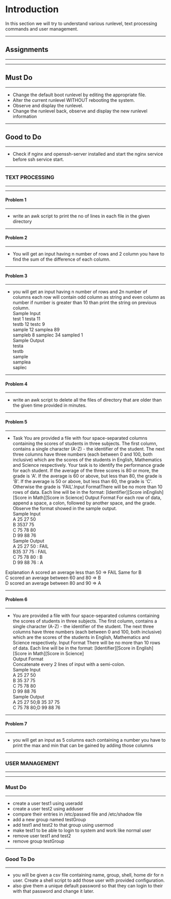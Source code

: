 # Introduction

In this section we will try to understand various runlevel, text processing commands and user management.

---
## Assignments
---

---
## Must Do
---

- Change the default boot runlevel by editing the appropriate file.
- Alter the current runlevel WITHOUT rebooting the system.
- Observe and display the runlevel.
- Change the runlevel back, observe and display the new runlevel information

---
## Good to Do
---

- Check if nginx and openssh-server installed and start the nginx service before ssh service start.

--- 
### TEXT PROCESSING
---

---
#### Problem 1
---

* write an awk script to print the no of lines in each file in the given directory 

---
#### Problem 2
---

* You will get an input having n number of rows and 2 column you have to find the sum of the difference of each column.

---
#### Problem 3
---

* you will get an input having n number of rows and 2n number of columns each row will contain odd column as string and even column as number if number is greater than 10 than print the string on previous column.  
Sample Input  
test 1 testa 11  
testb 12 testc 9  
sample 12 samplea 89  
sampleb 8 samplec 34 sampled 1  
Sample Output  
testa  
testb  
sample  
samplea  
saplec  

---
#### Problem 4
---

* write an awk script to delete all the files of directory that are older than the given time provided in minutes.

---
#### Problem 5
---

* Task
You are provided a file with four space-separated columns containing the scores of students in three subjects. The first column, contains a single character (A-Z) - the identifier of the student. The next three columns have three numbers (each between 0 and 100, both inclusive) which are the scores of the students in English, Mathematics and Science respectively. Your task is to identify the performance grade for each student. If the average of the three scores is 80 or more, the grade is 'A'. If the average is 60 or above, but less than 80, the grade is 'B'. If the average is 50 or above, but less than 60, the grade is 'C'. Otherwise the grade is 'FAIL'.Input FormatThere will be no more than 10 rows of data. Each line will be in the format: [Identifier][Score inEnglish][Score in Math][Score in Science] Output Format For each row of data, append a space, a colon, followed by another space, and the grade. Observe the format showed in the sample output.  
Sample Input  
A 25 27 50  
B 3537 75  
C 75 78 80  
D 99 88 76  
Sample Output  
A 25 27 50 : FAIL  
B35 37 75 : FAIL  
C 75 78 80 : B  
D 99 88 76 : A  

Explanation A scored an average less than 50 => FAIL
Same for B  
C scored an average between 60 and 80 => B  
D scored an average between 80 and 90 => A  

---
#### Problem 6
---

* You are provided a file with four space-separated columns containing the scores of students in three subjects. The first column, contains a single character (A-Z) - the identifier of the student. The next three columns have three numbers (each between 0 and 100, both inclusive) which are the scores of the students in English, Mathematics and Science respectively.
Input Format
There will be no more than 10 rows of data. Each line will be in the format:
[Identifier]<space>[Score in English]<space>[Score in Math]<space>[Score in Science]  
Output Format  
Concatenate every 2 lines of input with a semi-colon.  
Sample Input  
A 25 27 50  
B 35 37 75  
C 75 78 80  
D 99 88 76  
Sample Output  
A 25 27 50;B 35 37 75  
C 75 78 80;D 99 88 76  

---
#### Problem 7
---

* you will get an input as 5 columns each containing a number you have to print the max and min that can be gained by adding those columns

--- 
### USER MANAGEMENT
---

---
### Must Do
---

- create a user test1 using useradd  
- create a user test2 using adduser  
- compare their entries in /etc/passwd file and /etc/shadow file  
- add a new group named testGroup  
- add test1 and test2 to that group using usermod  
- make test1 to be able to login to system and work like normal user  
- remove user test1 and test2  
- remove group testGroup  

---
### Good To Do
---

- you will be given a csv file containing name, group, shell, home dir for n user. Create a shell script to add those user with provided configuration.  
- also give them a unique default password so that they can login to their with that password and change it later.
